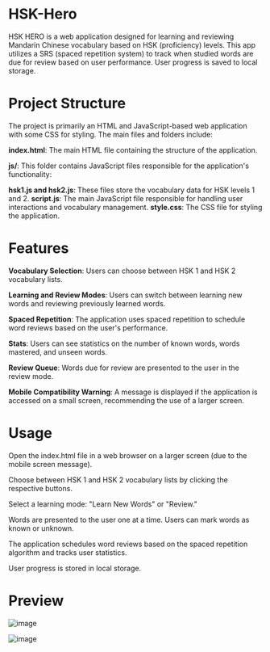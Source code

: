 # HSK-Hero

HSK HERO is a web application designed for learning and reviewing Mandarin Chinese vocabulary based on HSK (proficiency) levels. This app utilizes a SRS (spaced repetition system) to track when studied words are due for review based on user performance. User progress is saved to local storage. 

# Project Structure
The project is primarily an HTML and JavaScript-based web application with some CSS for styling. The main files and folders include:

**index.html**: The main HTML file containing the structure of the application.

**js/**: This folder contains JavaScript files responsible for the application's functionality:

**hsk1.js and hsk2.js**: These files store the vocabulary data for HSK levels 1 and 2.
**script.js**: The main JavaScript file responsible for handling user interactions and vocabulary management.
**style.css**: The CSS file for styling the application.

# Features
**Vocabulary Selection**: Users can choose between HSK 1 and HSK 2 vocabulary lists.

**Learning and Review Modes**: Users can switch between learning new words and reviewing previously learned words.

**Spaced Repetition**: The application uses spaced repetition to schedule word reviews based on the user's performance.

**Stats**: Users can see statistics on the number of known words, words mastered, and unseen words.

**Review Queue**: Words due for review are presented to the user in the review mode.

**Mobile Compatibility Warning**: A message is displayed if the application is accessed on a small screen, recommending the use of a larger screen.

# Usage
Open the index.html file in a web browser on a larger screen (due to the mobile screen message).

Choose between HSK 1 and HSK 2 vocabulary lists by clicking the respective buttons.

Select a learning mode: "Learn New Words" or "Review."

Words are presented to the user one at a time. Users can mark words as known or unknown.

The application schedules word reviews based on the spaced repetition algorithm and tracks user statistics.

User progress is stored in local storage. 

# Preview

![image](https://github.com/dimicodes/HSK-Hero/assets/45632694/7359602e-8f1a-48cb-acaf-c8d8b66aa2a6)

![image](https://github.com/dimicodes/HSK-Hero/assets/45632694/e313e798-e46b-4e36-bed1-196033e1ac36)

